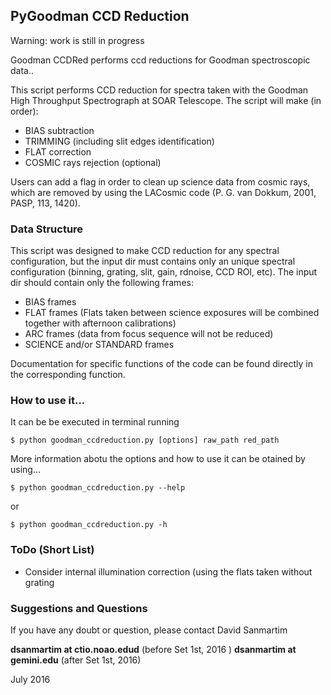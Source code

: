 ## PyGoodman CCD Reduction

Warning: work is still in progress

Goodman CCDRed performs ccd reductions for Goodman spectroscopic data..

This script performs CCD reduction for spectra taken with the Goodman High Throughput Spectrograph at SOAR Telescope. The script will make (in order):

 - BIAS subtraction
 - TRIMMING (including slit edges identification)
 - FLAT correction
 - COSMIC rays rejection (optional)

Users can add a flag in order to clean up science data from cosmic rays, which are removed by using the LACosmic code (P. G. van Dokkum, 2001, PASP, 113, 1420).

### Data Structure

This script was designed to make CCD reduction for any spectral configuration, but the input dir must contains only an unique spectral configuration (binning, grating, slit, gain, rdnoise, CCD ROI, etc). The input dir should contain only the following frames:

 - BIAS frames
 - FLAT frames (Flats taken between science exposures will be combined together with afternoon calibrations)
 - ARC frames (data from focus sequence will not be reduced)
 - SCIENCE and/or STANDARD frames
 
Documentation for specific functions of the code can be found directly in the corresponding function.

### How to use it...

It can be be executed in terminal running 

    $ python goodman_ccdreduction.py [options] raw_path red_path 
    
More information abotu the options and how to use it can be otained by using...

    $ python goodman_ccdreduction.py --help

or

    $ python goodman_ccdreduction.py -h

### ToDo (Short List)

 - Consider internal illumination correction (using the flats taken without grating

### Suggestions and Questions

If you have any doubt or question, please contact David Sanmartim 

<b>dsanmartim at ctio.noao.edud</b> (before Set 1st, 2016 ) 
<b>dsanmartim at gemini.edu</b> (after Set 1st, 2016)
   
July 2016

